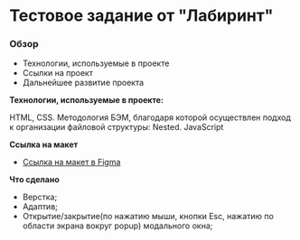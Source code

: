 # Тестовое задание от "Лабиринт"

### Обзор

* Технологии, используемые в проекте
* Ссылки на проект
* Дальнейшее развитие проекта

**Технологии, используемые в проекте:**

HTML, CSS. Методология БЭМ, благодаря которой осуществлен подход к организации файловой структуры: Nested. JavaScript

**Ссылка на макет**

* [Ссылка на макет в Figma](https://www.figma.com/file/djbJCdbrGYUJAkfLf5Jah5/%D0%A2%D0%B5%D1%81%D1%82%D0%BE%D0%B2%D0%BE%D0%B5-%D0%B2%D0%B5%D1%80%D1%81%D1%82%D0%B0%D0%BB%D1%8C%D1%89%D0%B8%D0%BA-2022?node-id=0%3A1)

**Что сделано**

 * Верстка;
 * Адаптив;
 * Открытие/закрытие(по нажатию мыши, кнопки Esc, нажатию по области экрана вокруг popup) модального окна;